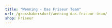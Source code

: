 ```yaml
---
title: "Wenning - Das Friseur Team"
url: /grosshabersdorf/wenning-das-friseur-team/
shop: Friseur
---
```

